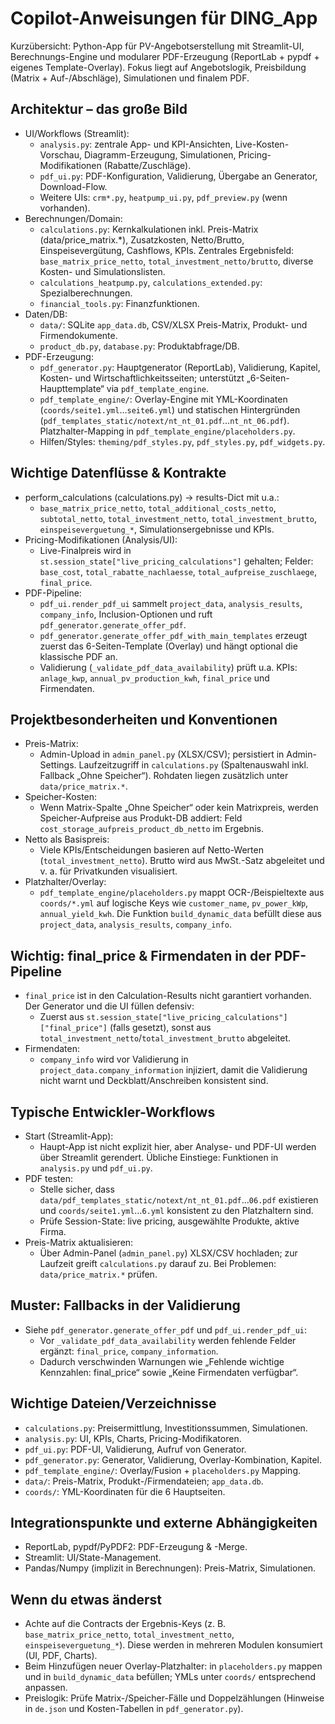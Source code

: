 # Copilot-Anweisungen für DING_App

Kurzübersicht: Python-App für PV-Angebotserstellung mit Streamlit-UI, Berechnungs-Engine und modularer PDF-Erzeugung (ReportLab + pypdf + eigenes Template-Overlay). Fokus liegt auf Angebotslogik, Preisbildung (Matrix + Auf-/Abschläge), Simulationen und finalem PDF.

## Architektur – das große Bild
- UI/Workflows (Streamlit):
  - `analysis.py`: zentrale App- und KPI-Ansichten, Live-Kosten-Vorschau, Diagramm-Erzeugung, Simulationen, Pricing-Modifikationen (Rabatte/Zuschläge).
  - `pdf_ui.py`: PDF-Konfiguration, Validierung, Übergabe an Generator, Download-Flow.
  - Weitere UIs: `crm*.py`, `heatpump_ui.py`, `pdf_preview.py` (wenn vorhanden).
- Berechnungen/Domain:
  - `calculations.py`: Kernkalkulationen inkl. Preis-Matrix (data/price_matrix.*), Zusatzkosten, Netto/Brutto, Einspeisevergütung, Cashflows, KPIs. Zentrales Ergebnisfeld: `base_matrix_price_netto`, `total_investment_netto/brutto`, diverse Kosten- und Simulationslisten.
  - `calculations_heatpump.py`, `calculations_extended.py`: Spezialberechnungen.
  - `financial_tools.py`: Finanzfunktionen.
- Daten/DB:
  - `data/`: SQLite `app_data.db`, CSV/XLSX Preis-Matrix, Produkt- und Firmendokumente.
  - `product_db.py`, `database.py`: Produktabfrage/DB.
- PDF-Erzeugung:
  - `pdf_generator.py`: Hauptgenerator (ReportLab), Validierung, Kapitel, Kosten- und Wirtschaftlichkeitsseiten; unterstützt „6-Seiten-Haupttemplate“ via `pdf_template_engine`.
  - `pdf_template_engine/`: Overlay-Engine mit YML-Koordinaten (`coords/seite1.yml`…`seite6.yml`) und statischen Hintergründen (`pdf_templates_static/notext/nt_nt_01.pdf`…`nt_nt_06.pdf`). Platzhalter-Mapping in `pdf_template_engine/placeholders.py`.
  - Hilfen/Styles: `theming/pdf_styles.py`, `pdf_styles.py`, `pdf_widgets.py`.

## Wichtige Datenflüsse & Kontrakte
- perform_calculations (calculations.py) -> results-Dict mit u.a.:
  - `base_matrix_price_netto`, `total_additional_costs_netto`, `subtotal_netto`, `total_investment_netto`, `total_investment_brutto`, `einspeiseverguetung_*`, Simulationsergebnisse und KPIs.
- Pricing-Modifikationen (Analysis/UI):
  - Live-Finalpreis wird in `st.session_state["live_pricing_calculations"]` gehalten; Felder: `base_cost`, `total_rabatte_nachlaesse`, `total_aufpreise_zuschlaege`, `final_price`.
- PDF-Pipeline:
  - `pdf_ui.render_pdf_ui` sammelt `project_data`, `analysis_results`, `company_info`, Inclusion-Optionen und ruft `pdf_generator.generate_offer_pdf`.
  - `pdf_generator.generate_offer_pdf_with_main_templates` erzeugt zuerst das 6-Seiten-Template (Overlay) und hängt optional die klassische PDF an.
  - Validierung (`_validate_pdf_data_availability`) prüft u.a. KPIs: `anlage_kwp`, `annual_pv_production_kwh`, `final_price` und Firmendaten.

## Projektbesonderheiten und Konventionen
- Preis-Matrix:
  - Admin-Upload in `admin_panel.py` (XLSX/CSV); persistiert in Admin-Settings. Laufzeitzugriff in `calculations.py` (Spaltenauswahl inkl. Fallback „Ohne Speicher“). Rohdaten liegen zusätzlich unter `data/price_matrix.*`.
- Speicher-Kosten:
  - Wenn Matrix-Spalte „Ohne Speicher“ oder kein Matrixpreis, werden Speicher-Aufpreise aus Produkt-DB addiert: Feld `cost_storage_aufpreis_product_db_netto` im Ergebnis.
- Netto als Basispreis:
  - Viele KPIs/Entscheidungen basieren auf Netto-Werten (`total_investment_netto`). Brutto wird aus MwSt.-Satz abgeleitet und v. a. für Privatkunden visualisiert.
- Platzhalter/Overlay:
  - `pdf_template_engine/placeholders.py` mappt OCR-/Beispieltexte aus `coords/*.yml` auf logische Keys wie `customer_name`, `pv_power_kWp`, `annual_yield_kwh`. Die Funktion `build_dynamic_data` befüllt diese aus `project_data`, `analysis_results`, `company_info`.

## Wichtig: final_price & Firmendaten in der PDF-Pipeline
- `final_price` ist in den Calculation-Results nicht garantiert vorhanden. Der Generator und die UI füllen defensiv:
  - Zuerst aus `st.session_state["live_pricing_calculations"]["final_price"]` (falls gesetzt), sonst aus `total_investment_netto`/`total_investment_brutto` abgeleitet.
- Firmendaten:
  - `company_info` wird vor Validierung in `project_data.company_information` injiziert, damit die Validierung nicht warnt und Deckblatt/Anschreiben konsistent sind.

## Typische Entwickler-Workflows
- Start (Streamlit-App):
  - Haupt-App ist nicht explizit hier, aber Analyse- und PDF-UI werden über Streamlit gerendert. Übliche Einstiege: Funktionen in `analysis.py` und `pdf_ui.py`.
- PDF testen:
  - Stelle sicher, dass `data/pdf_templates_static/notext/nt_nt_01.pdf`…`06.pdf` existieren und `coords/seite1.yml`…`6.yml` konsistent zu den Platzhaltern sind.
  - Prüfe Session-State: live pricing, ausgewählte Produkte, aktive Firma.
- Preis-Matrix aktualisieren:
  - Über Admin-Panel (`admin_panel.py`) XLSX/CSV hochladen; zur Laufzeit greift `calculations.py` darauf zu. Bei Problemen: `data/price_matrix.*` prüfen.

## Muster: Fallbacks in der Validierung
- Siehe `pdf_generator.generate_offer_pdf` und `pdf_ui.render_pdf_ui`:
  - Vor `_validate_pdf_data_availability` werden fehlende Felder ergänzt: `final_price`, `company_information`.
  - Dadurch verschwinden Warnungen wie „Fehlende wichtige Kennzahlen: final_price“ sowie „Keine Firmendaten verfügbar“.

## Wichtige Dateien/Verzeichnisse
- `calculations.py`: Preisermittlung, Investitionssummen, Simulationen.
- `analysis.py`: UI, KPIs, Charts, Pricing-Modifikatoren.
- `pdf_ui.py`: PDF-UI, Validierung, Aufruf von Generator.
- `pdf_generator.py`: Generator, Validierung, Overlay-Kombination, Kapitel.
- `pdf_template_engine/`: Overlay/Fusion + `placeholders.py` Mapping.
- `data/`: Preis-Matrix, Produkt-/Firmendateien; `app_data.db`.
- `coords/`: YML-Koordinaten für die 6 Hauptseiten.

## Integrationspunkte und externe Abhängigkeiten
- ReportLab, pypdf/PyPDF2: PDF-Erzeugung & -Merge.
- Streamlit: UI/State-Management.
- Pandas/Numpy (implizit in Berechnungen): Preis-Matrix, Simulationen.

## Wenn du etwas änderst
- Achte auf die Contracts der Ergebnis-Keys (z. B. `base_matrix_price_netto`, `total_investment_netto`, `einspeiseverguetung_*`). Diese werden in mehreren Modulen konsumiert (UI, PDF, Charts).
- Beim Hinzufügen neuer Overlay-Platzhalter: in `placeholders.py` mappen und in `build_dynamic_data` befüllen; YMLs unter `coords/` entsprechend anpassen.
- Preislogik: Prüfe Matrix-/Speicher-Fälle und Doppelzählungen (Hinweise in `de.json` und Kosten-Tabellen in `pdf_generator.py`).
